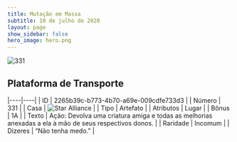 ```yaml
---
title: Mutação em Massa
subtitle: 10 de julho de 2020
layout: page
show_sidebar: false
hero_image: hero.png
---
```


![331](https://cdn.keyforgegame.com/media/card_front/pt/479_331_9WXGMPF33C8C_pt.png)

## Plataforma de Transporte

|----|----|
| ID | 2265b39c-b773-4b70-a69e-009cdfe733d3 |
| Número | 331 |
| Casa | ![Star Alliance](https://archonarcana.com/images/thumb/7/7d/Star_Alliance.png/22px-Star_Alliance.png "Aliança Estelar") |
| Tipo | Artefato |
| Atributos | Lugar |
| Bônus | 1A |
| Texto | Ação: Devolva uma criatura amiga e todas as melhorias anexadas a ela à mão de seus respectivos donos. |
| Raridade | Incomum |
| Dizeres | “Não tenha medo.” |
